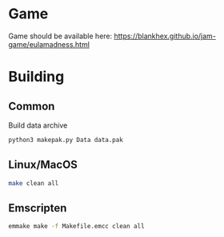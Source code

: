 # Game

Game should be available here: https://blankhex.github.io/jam-game/eulamadness.html

# Building

## Common

Build data archive

```sh
python3 makepak.py Data data.pak
```

## Linux/MacOS
 
```sh
make clean all
```

## Emscripten

```sh
emmake make -f Makefile.emcc clean all
```